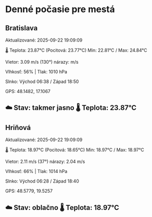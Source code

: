 ﻿# Denné počasie pre mestá

## Bratislava
Aktualizované: 2025-09-22 19:09:09

🌡️ Teplota: 23.87°C 
(Pocitová: 23.77°C)
Min: 22.81°C / Max: 24.84°C

Vietor: 3.09 m/s    (130°) 
nárazy:  m/s

Vlhkosť: 56% | Tlak: 1010 hPa

Slnko: Východ 06:38 / Západ 18:50

GPS: 48.1482, 17.1067

☁️ Stav: takmer jasno        🌡️ Teplota: 23.87°C
---

## Hriňová
Aktualizované: 2025-09-22 19:09:09

🌡️ Teplota: 18.97°C 
(Pocitová: 18.65°C)
Min: 18.97°C / Max: 18.97°C

Vietor: 2.11 m/s (37°)
nárazy: 2.04 m/s

Vlhkosť: 66% | Tlak: 1014 hPa

Slnko: Východ 06:28 / Západ 18:40

GPS: 48.5779, 19.5257

☁️ Stav: oblačno        🌡️ Teplota: 18.97°C
---
